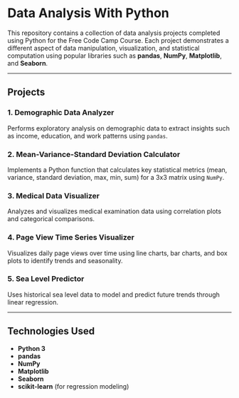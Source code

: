 # Data Analysis With Python

This repository contains a collection of data analysis projects completed using Python for the Free Code Camp Course. Each project demonstrates a different aspect of data manipulation, visualization, and statistical computation using popular libraries such as **pandas**, **NumPy**, **Matplotlib**, and **Seaborn**.

---

## Projects

### 1. Demographic Data Analyzer
Performs exploratory analysis on demographic data to extract insights such as income, education, and work patterns using `pandas`.

### 2. Mean-Variance-Standard Deviation Calculator
Implements a Python function that calculates key statistical metrics (mean, variance, standard deviation, max, min, sum) for a 3x3 matrix using `NumPy`.

### 3. Medical Data Visualizer
Analyzes and visualizes medical examination data using correlation plots and categorical comparisons.

### 4. Page View Time Series Visualizer
Visualizes daily page views over time using line charts, bar charts, and box plots to identify trends and seasonality.

### 5. Sea Level Predictor
Uses historical sea level data to model and predict future trends through linear regression.

---

## Technologies Used
- **Python 3**
- **pandas**
- **NumPy**
- **Matplotlib**
- **Seaborn**
- **scikit-learn** (for regression modeling)
